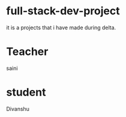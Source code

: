 # full-stack-dev-project
it is a projects that i have made during delta.

# Teacher 
saini
# student 
Divanshu
